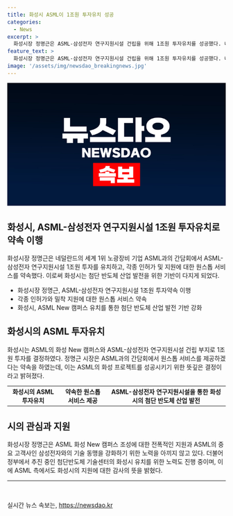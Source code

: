 ```yaml
---
title: 화성시 ASML이 1조원 투자유치 성공
categories:
  - News
excerpt: >
  화성시장 정명근은 ASML-삼성전자 연구지원시설 건립을 위해 1조원 투자유치를 성공했다. 네덜란드의 ASML 대외총괄부사장 프랭크 헤임스케르크와의 간담회에서 원스톱 서비스를 제공하겠다고 약속했다. 정 시장은 또한 첨단반도체 기술센터 유치를 위한 지원과 조언을 요청했으며, ASML의 화성 New 캠퍼스 조성에 대한 감사의 말을 전했다. ASML의 중요 고객사인 삼성전자와의 기술 동맹 및 국내 기업과의 협력 강화를 기대하고 있다. ASML의 투자유치는 화성시의 K-반도체 도시 도약을 위한 지속적인 노력의 결실이며, 네덜란드와의 다양한 분야에서의 교류 협력을 확대할 수 있는 계기로 기대된다.
feature_text: >
  화성시장 정명근은 ASML-삼성전자 연구지원시설 건립을 위해 1조원 투자유치를 성공했다. 네덜란드의 ASML 대외총괄부사장 프랭크 헤임스케르크와의 간담회에서 원스톱 서비스를 제공하겠다고 약속했다. 정 시장은 또한 첨단반도체 기술센터 유치를 위한 지원과 조언을 요청했으며, ASML의 화성 New 캠퍼스 조성에 대한 감사의 말을 전했다. ASML의 중요 고객사인 삼성전자와의 기술 동맹 및 국내 기업과의 협력 강화를 기대하고 있다. ASML의 투자유치는 화성시의 K-반도체 도시 도약을 위한 지속적인 노력의 결실이며, 네덜란드와의 다양한 분야에서의 교류 협력을 확대할 수 있는 계기로 기대된다.
image: '/assets/img/newsdao_breakingnews.jpg'
---
```


<p><img src="/assets/img/newsdao_breakingnews.jpg" alt="koreaapp 속보" /></p>

<h2 data-ke-size="size26">화성시, ASML-삼성전자 연구지원시설 1조원 투자유치로 약속 이행</h2>

<p data-ke-size="size16">화성시장 정명근은 네덜란드의 세계 1위 노광장비 기업 ASML과의 간담회에서 ASML-삼성전자 연구지원시설 1조원 투자를 유치하고, 각종 인허가 및 지원에 대한 원스톱 서비스를 약속했다. 이로써 화성시는 첨단 반도체 산업 발전을 위한 기반이 다지게 되었다.</p>

<ul>
    <li>화성시장 정명근, ASML-삼성전자 연구지원시설 1조원 투자약속 이행</li>
    <li>각종 인허가와 밀착 지원에 대한 원스톱 서비스 약속</li>
    <li>화성시, ASML New 캠퍼스 유치를 통한 첨단 반도체 산업 발전 기반 강화</li>
</ul>

<h2 data-ke-size="size26">화성시의 ASML 투자유치</h2>

<p data-ke-size="size16">화성시는 ASML의 화성 New 캠퍼스와 ASML-삼성전자 연구지원시설 건립 부지로 1조원 투자를 결정하였다. 정명근 시장은 ASML과의 간담회에서 원스톱 서비스를 제공하겠다는 약속을 하였는데, 이는 ASML의 화성 프로젝트를 성공시키기 위한 뜻깊은 결정이라고 밝혀졌다.</p>

<table>
    <tr>
        <td style="text-align: center; height: 17px;"><b>화성시의 ASML 투자유치</b></td>
        <td style="text-align: center; height: 17px;"><b>약속한 원스톱 서비스 제공</b></td>
        <td style="text-align: center; height: 17px;"><b>ASML-삼성전자 연구지원시설을 통한 화성시의 첨단 반도체 산업 발전</b></td>
    </tr>
</table>

<h2 data-ke-size="size26">시의 관심과 지원</h2>

<p data-ke-size="size16">화성시장 정명근은 ASML 화성 New 캠퍼스 조성에 대한 전폭적인 지원과 ASML의 중요 고객사인 삼성전자와의 기술 동맹을 강화하기 위한 노력을 아끼지 않고 있다. 더불어 정부에서 추진 중인 첨단반도체 기술센터의 화성시 유치를 위한 노력도 진행 중이며, 이에 ASML 측에서도 화성시의 지원에 대한 감사의 뜻을 밝혔다.</p>

<hr>

<p data-ke-size="size16">&nbsp;</p>
실시간 뉴스 속보는, <a href="https://newsdao.kr" rel="dofollow">https://newsdao.kr</a>


